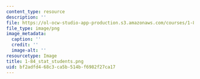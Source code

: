 ```yaml
---
content_type: resource
description: ''
file: https://ol-ocw-studio-app-production.s3.amazonaws.com/courses/1-84j-atmospheric-chemistry-fall-2013/bf2adfd468c3ca5b514bf6982f27ca17_1-84_stat_students.png
file_type: image/png
image_metadata:
  caption: ''
  credit: ''
  image-alt: ''
resourcetype: Image
title: 1-84_stat_students.png
uid: bf2adfd4-68c3-ca5b-514b-f6982f27ca17
---
```

